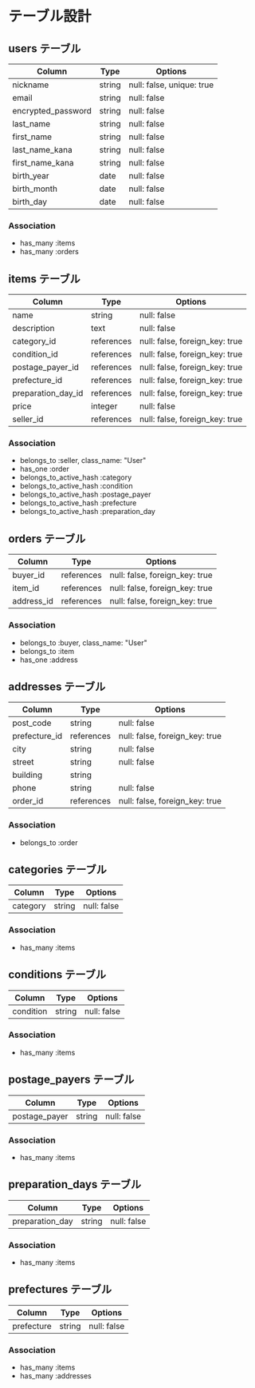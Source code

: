 # テーブル設計

## users テーブル
| Column             | Type   | Options                   |
| ------------------ | ------ | ------------------------- |
| nickname           | string | null: false, unique: true |
| email              | string | null: false               |
| encrypted_password | string | null: false               |
| last_name          | string | null: false               |
| first_name         | string | null: false               |
| last_name_kana     | string | null: false               |
| first_name_kana    | string | null: false               |
| birth_year         | date   | null: false               |
| birth_month        | date   | null: false               |
| birth_day          | date   | null: false               |

### Association
- has_many :items
- has_many :orders

## items テーブル
| Column             | Type       | Options                        |
| ------             | ------     | ------------------------------ |
| name               | string     | null: false                    |
| description        | text       | null: false                    |
| category_id        | references | null: false, foreign_key: true |
| condition_id       | references | null: false, foreign_key: true |
| postage_payer_id   | references | null: false, foreign_key: true |
| prefecture_id      | references | null: false, foreign_key: true |
| preparation_day_id | references | null: false, foreign_key: true |
| price              | integer    | null: false                    |
| seller_id          | references | null: false, foreign_key: true |

### Association
- belongs_to :seller, class_name: "User"
- has_one :order
- belongs_to_active_hash :category
- belongs_to_active_hash :condition
- belongs_to_active_hash :postage_payer
- belongs_to_active_hash :prefecture
- belongs_to_active_hash :preparation_day

## orders テーブル
| Column     | Type       | Options                        |
| ------     | ---------- | ------------------------------ |
| buyer_id   | references | null: false, foreign_key: true |
| item_id    | references | null: false, foreign_key: true |
| address_id | references | null: false, foreign_key: true |

### Association
- belongs_to :buyer, class_name: "User"
- belongs_to :item
- has_one :address

## addresses テーブル
| Column        | Type       | Options                        |
| -------       | ---------- | ------------------------------ |
| post_code     | string     | null: false                    |
| prefecture_id | references | null: false, foreign_key: true |
| city          | string     | null: false                    |
| street        | string     | null: false                    |
| building      | string     |                                |
| phone         | string     | null: false                    |
| order_id      | references | null: false, foreign_key: true |

### Association
- belongs_to :order

## categories テーブル
| Column   | Type       | Options             |
| -------  | ---------- | ------------------- |
| category | string     | null: false         |

### Association
- has_many :items

## conditions テーブル
| Column    | Type       | Options             |
| -------   | ---------- | ------------------- |
| condition | string     | null: false         |

### Association
- has_many :items

## postage_payers テーブル
| Column        | Type       | Options             |
| -------       | ---------- | ------------------- |
| postage_payer | string     | null: false         |

### Association
- has_many :items

## preparation_days テーブル
| Column          | Type       | Options             |
| -------         | ---------- | ------------------- |
| preparation_day | string     | null: false         |

### Association
- has_many :items

## prefectures テーブル
| Column     | Type       | Options             |
| -------    | ---------- | ------------------- |
| prefecture | string     | null: false         |

### Association
- has_many :items
- has_many :addresses